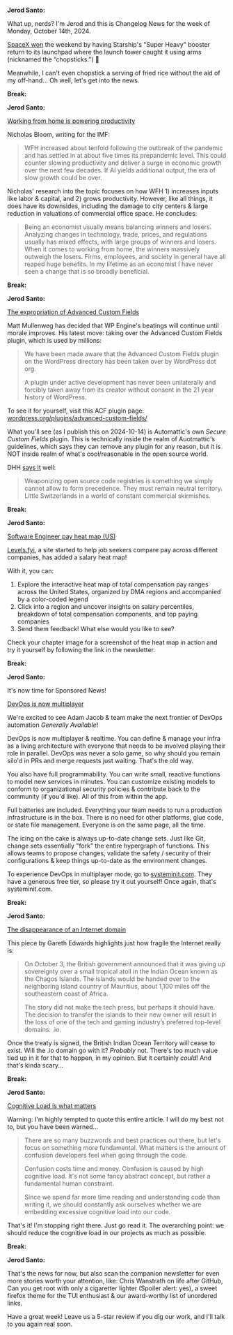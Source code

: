 **Jerod Santo:**

What up, nerds? I'm Jerod and this is Changelog News for the week of Monday, October 14th, 2024.

[SpaceX won](https://www.theverge.com/2024/10/13/24269029/spacex-starship-launch-super-heavy-chopstick-launch-tower-return-fifth-flight-test) the weekend by having Starship's "Super Heavy" booster return to its launchpad where the launch tower caught it using arms (nicknamed the “chopsticks.”) 🥢

Meanwhile, I can't even chopstick a serving of fried rice without the aid of my off-hand... Oh well, let's get into the news.

**Break:**

**Jerod Santo:**

[Working from home is powering productivity](https://www.imf.org/en/Publications/fandd/issues/2024/09/working-from-home-is-powering-productivity-bloom)

Nicholas Bloom, writing for the IMF:

> WFH increased about tenfold following the outbreak of the pandemic and has settled in at about five times its prepandemic level. This could counter slowing productivity and deliver a surge in economic growth over the next few decades. If AI yields additional output, the era of slow growth could be over.

Nicholas' research into the topic focuses on how WFH 1) increases inputs like labor & capital, and 2) grows productivity. However, like all things, it does have its downsides, including the damage to city centers & large reduction in valuations of commercial office space. He concludes:

> Being an economist usually means balancing winners and losers. Analyzing changes in technology, trade, prices, and regulations usually has mixed effects, with large groups of winners and losers. When it comes to working from home, the winners massively outweigh the losers. Firms, employees, and society in general have all reaped huge benefits. In my lifetime as an economist I have never seen a change that is so broadly beneficial.

**Break:**

**Jerod Santo:**

[The expropriation of Advanced Custom Fields](https://wordpress.org/news/2024/10/spoon/)

Matt Mullenweg has decided that WP Engine's beatings will continue until morale improves. His latest move: taking over the Advanced Custom Fields plugin, which is used by millions:

> We have been made aware that the Advanced Custom Fields plugin on the WordPress directory has been taken over by WordPress dot org.
>
> A plugin under active development has never been unilaterally and forcibly taken away from its creator without consent in the 21 year history of WordPress.

To see it for yourself, visit this ACF plugin page: [wordpress.org/plugins/advanced-custom-fields/](https://wordpress.org/plugins/advanced-custom-fields/)

What you'll see (as I publish this on 2024-10-14) is Automattic's own *Secure Custom Fields* plugin. This is technically inside the realm of Auotmattic's guidelines, which says they can remove any plugin for any reason, but it is NOT inside realm of what's cool/reasonable in the open source world.

DHH [says it](https://world.hey.com/dhh/open-source-royalty-and-mad-kings-a8f79d16) well:

> Weaponizing open source code registries is something we simply cannot allow to form precedence. They must remain neutral territory. Little Switzerlands in a world of constant commercial skirmishes.

**Break:**

**Jerod Santo:**

[Software Engineer pay heat map (US)](https://www.levels.fyi/heatmap/)

[Levels.fyi](https://www.levels.fyi), a site started to help job seekers compare pay across different companies, has added a salary heat map!

With it, you can:

1. Explore the interactive heat map of total compensation pay ranges across the United States, organized by DMA regions and accompanied by a color-coded legend
2. Click into a region and uncover insights on salary percentiles, breakdown of total compensation components, and top paying companies
3. Send them feedback! What else would you like to see?

Check your chapter image for a screenshot of the heat map in action and try it yourself by following the link in the newsletter.

**Break:**

**Jerod Santo:**

It's now time for Sponsored News!

[DevOps is now multiplayer](https://www.systeminit.com/?utm_source=changelog&utm_medium=newsletter&utm_campaign=changelog-news)

We're excited to see Adam Jacob & team make the next frontier of DevOps automation *Generally Available*!

DevOps is now multiplayer & realtime. You can define & manage your infra as a living architecture with everyone that needs to be involved playing their role in parallel. DevOps was never a solo game, so why should you remain silo'd in PRs and merge requests just waiting. That's the old way.

You also have full programmability. You can write small, reactive functions to model new services in minutes. You can customize existing models to conform to organizational security policies & contribute back to the community (if you'd like). All of this from within the app.

Full batteries are included. Everything your team needs to run a production infrastructure is in the box. There is no need for other platforms, glue code, or state file management. Everyone is on the same page, all the time.

The icing on the cake is always up-to-date change sets. Just like Git, change sets essentially "fork" the entire hypergraph of functions. This allows teams to propose changes, validate the safety / security of their configurations & keep things up-to-date as the environment changes.

To experience DevOps in multiplayer mode, go to [systeminit.com](https://systeminit.com). They have a generous free tier, so please try it out yourself! Once again, that's systeminit.com.

**Break:**

**Jerod Santo:**

[The disappearance of an Internet domain](https://every.to/p/the-disappearance-of-an-internet-domain)

This piece by Gareth Edwards highlights just how fragile the Internet really is:

> On October 3, the British government announced that it was giving up sovereignty over a small tropical atoll in the Indian Ocean known as the Chagos Islands. The islands would be handed over to the neighboring island country of Mauritius, about 1,100 miles off the southeastern coast of Africa.
>
> The story did not make the tech press, but perhaps it should have. The decision to transfer the islands to their new owner will result in the loss of one of the tech and gaming industry’s preferred top-level domains: .io.

Once the treaty is signed, the British Indian Ocean Territory will cease to exist. Will the .io domain go with it? *Probably* not. There's too much value tied up in it for that to happen, in my opinion. But it certainly _could_! And that's kinda scary...

**Break:**

**Jerod Santo:**

[Cognitive Load is what matters](https://github.com/zakirullin/cognitive-load)

Warning: I'm highly tempted to quote this entire article. I will do my best not to, but you have been warned...

> There are so many buzzwords and best practices out there, but let's focus on something more fundamental. What matters is the amount of confusion developers feel when going through the code.
>
> Confusion costs time and money. Confusion is caused by high cognitive load. It's not some fancy abstract concept, but rather a fundamental human constraint.
>
> Since we spend far more time reading and understanding code than writing it, we should constantly ask ourselves whether we are embedding excessive cognitive load into our code.

That's it! I'm stopping right there. Just go read it. The overarching point: we should reduce the cognitive load in our projects as much as possible.

**Break:**

**Jerod Santo:**

That's the news for now, but also scan the companion newsletter for even more stories worth your attention, like: Chris Wanstrath on life after GitHub, Can you get root with only a cigaretter lighter (Spoiler alert: yes), a sweet firefox theme for the TUI enthusiast & our award-worthy list of unordered links.

Have a great week! Leave us a 5-star review if you dig our work, and I'll talk to you again real soon.

